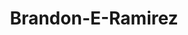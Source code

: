 ---
title: Brandon-E-Ramirez
github: https://github.com/Brandon-E-Ramirez
mode: dark
transition: 1s
score: 79.9
archetype:
- Fancy Fonts
- Code
- Badges | Tags | Icons
- GIF
---